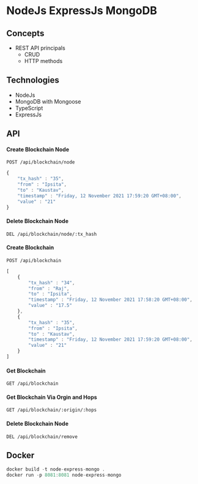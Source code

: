 # NodeJs ExpressJs MongoDB

## Concepts
* REST API principals
    * CRUD
    * HTTP methods

## Technologies
* NodeJs
* MongoDB with Mongoose
* TypeScript
* ExpressJs

## API

#### Create Blockchain Node
```http
POST /api/blockchain/node
```
```javascript
{
    "tx_hash" : "35",
    "from" : "Ipsita",
    "to" : "Kaustav",
    "timestamp" : "Friday, 12 November 2021 17:59:20 GMT+08:00",
    "value" : "21"
}
```

#### Delete Blockchain Node

```http
DEL /api/blockchain/node/:tx_hash
```

#### Create Blockchain
```http
POST /api/blockchain
```
```javascript
[
    {
        "tx_hash" : "34",	
        "from" : "Raj",
        "to" : "Ipsita",
        "timestamp" : "Friday, 12 November 2021 17:58:20 GMT+08:00",
        "value" : "17.5"
    },
    {
        "tx_hash" : "35",
        "from" : "Ipsita",
        "to" : "Kaustav",
        "timestamp" : "Friday, 12 November 2021 17:59:20 GMT+08:00",
        "value" : "21"
    }
]
```
#### Get Blockchain
```http
GET /api/blockchain
```
#### Get Blockchain Via Orgin and Hops
```http
GET /api/blockchain/:origin/:hops
```
#### Delete Blockchain Node
```http
DEL /api/blockchain/remove
```

## Docker

```javascript
docker build -t node-express-mongo .
docker run -p 8081:8081 node-express-mongo
```
